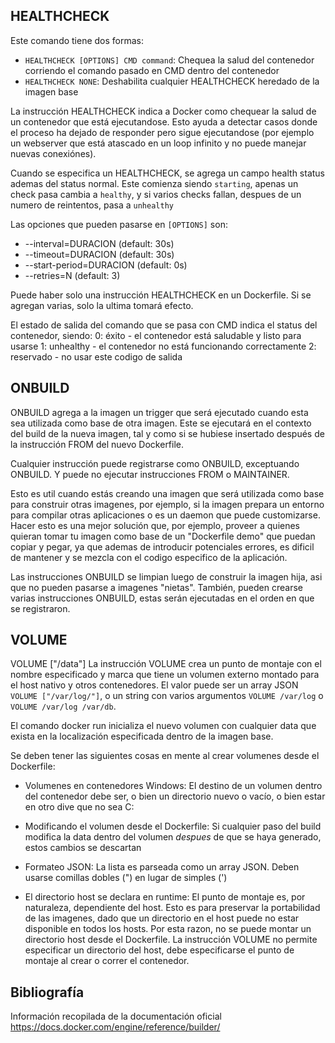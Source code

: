 ## HEALTHCHECK
Este comando tiene dos formas:
- `HEALTHCHECK [OPTIONS] CMD command`: Chequea la salud del contenedor corriendo el comando pasado en CMD dentro del contenedor
- `HEALTHCHECK NONE`: Deshabilita cualquier HEALTHCHECK heredado de la imagen base

La instrucción HEALTHCHECK indica a Docker como chequear la salud de un contenedor que está ejecutandose. Esto ayuda a detectar casos donde el proceso ha dejado de responder pero sigue ejecutandose (por ejemplo un webserver que está atascado en un loop infinito y no puede manejar nuevas conexiónes). 

Cuando se especifica un HEALTHCHECK, se agrega un campo health status ademas del status normal. Este comienza siendo `starting`, apenas un check pasa cambia a `healthy`, y si varios checks fallan, despues de un numero de reintentos, pasa a `unhealthy`

Las opciones que pueden pasarse en `[OPTIONS]` son:

* --interval=DURACION (default: 30s)
* --timeout=DURACION (default: 30s)
* --start-period=DURACION (default: 0s)
* --retries=N (default: 3)

Puede haber solo una instrucción HEALTHCHECK en un Dockerfile. Si se agregan varias, solo la ultima tomará efecto.

El estado de salida del comando que se pasa con CMD indica el status del contenedor, siendo:
0: éxito - el contenedor está saludable y listo para usarse
1: unhealthy - el contenedor no está funcionando correctamente
2: reservado - no usar este codigo de salida

## ONBUILD

ONBUILD agrega a la imagen un trigger que será ejecutado cuando esta sea utilizada como base de otra imagen. Este se ejecutará en el contexto del build de la nueva imagen, tal y como si se hubiese insertado después de la instrucción FROM del nuevo Dockerfile.

Cualquier instrucción puede registrarse como ONBUILD, exceptuando ONBUILD. Y puede no ejecutar instrucciones FROM o MAINTAINER.

Esto es util cuando estás creando una imagen que será utilizada como base para construir otras imagenes, por ejemplo, si la imagen prepara un entorno para compilar otras aplicaciones o es un daemon que puede customizarse.
Hacer esto es una mejor solución que, por ejemplo, proveer a quienes quieran tomar tu imagen como base de un "Dockerfile demo" que puedan copiar y pegar, ya que ademas de introducir potenciales errores, es dificil de mantener y se mezcla con el codigo especifico de la aplicación.

Las instrucciones ONBUILD se limpian luego de construir la imagen hija, asi que no pueden pasarse a imagenes "nietas". 
También, pueden crearse varias instrucciones ONBUILD, estas serán ejecutadas en el orden en que se registraron.

## VOLUME

VOLUME ["/data"]
La instrucción VOLUME crea un punto de montaje con el nombre especificado y marca que tiene un volumen externo montado para el host nativo y otros contenedores. El valor puede ser un array JSON `VOLUME ["/var/log/"]`, o un string con varios argumentos `VOLUME /var/log` o `VOLUME /var/log /var/db`.

El comando docker run inicializa el nuevo volumen con cualquier data que exista en la localización especificada dentro de la imagen base.

Se deben tener las siguientes cosas en mente al crear volumenes desde el Dockerfile:

* Volumenes en contenedores Windows: El destino de un volumen dentro del contenedor debe ser, o bien un directorio nuevo o vacío, o bien estar en otro dive que no sea C:

* Modificando el volumen desde el Dockerfile: Si cualquier paso del build modifica la data dentro del volumen *despues* de que se haya generado, estos cambios se descartan

* Formateo JSON: La lista es parseada como un array JSON. Deben usarse comillas dobles (") en lugar de simples (')

* El directorio host se declara en runtime: El punto de montaje es, por naturaleza, dependiente del host. Esto es para preservar la portabilidad de las imagenes, dado que un directorio en el host puede no estar disponible en todos los hosts. Por esta razon, no se puede montar un directorio host desde el Dockerfile. La instrucción VOLUME no permite especificar un directorio del host, debe especificarse el punto de montaje al crear o correr el contenedor.


## Bibliografía
Información recopilada de la documentación oficial https://docs.docker.com/engine/reference/builder/ 
